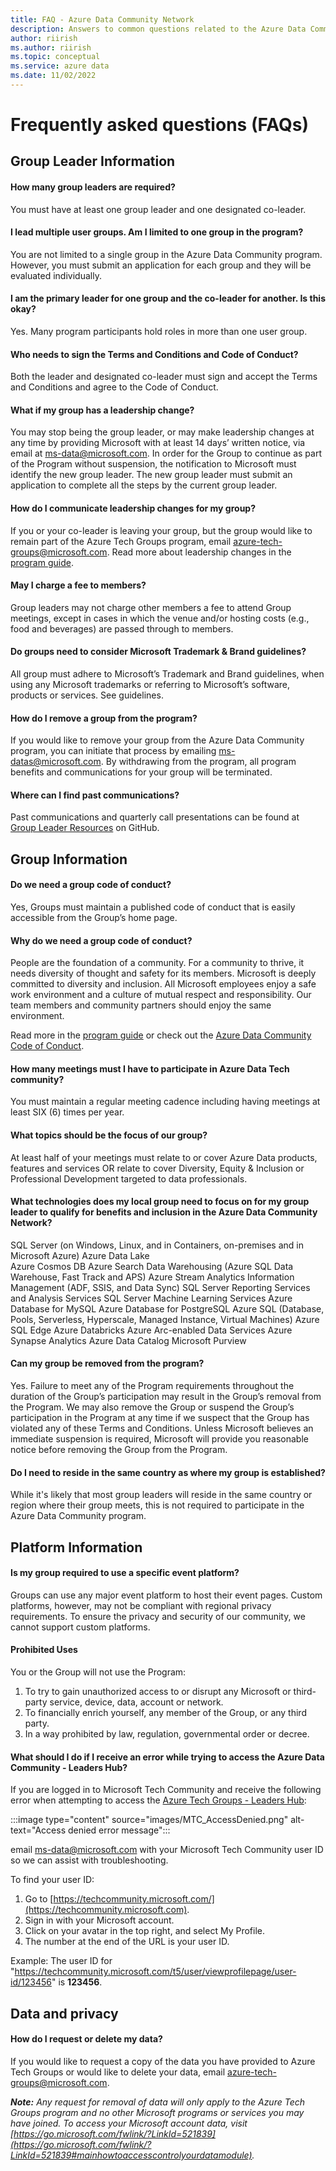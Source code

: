 ```yaml
---
title: FAQ - Azure Data Community Network
description: Answers to common questions related to the Azure Data Community Network program
author: riirish
ms.author: riirish
ms.topic: conceptual
ms.service: azure data
ms.date: 11/02/2022
---
```


# Frequently asked questions (FAQs)

## Group Leader Information

#### How many group leaders are required?  

You must have at least one group leader and one designated co-leader.

#### I lead multiple user groups. Am I limited to one group in the program?

You are not limited to a single group in the Azure Data Community program. However, you must submit an application for each group and they will be evaluated individually.

#### I am the primary leader for one group and the co-leader for another. Is this okay?

Yes. Many program participants hold roles in more than one user group.

#### Who needs to sign the Terms and Conditions and Code of Conduct?

Both the leader and designated co-leader must sign and accept the Terms and Conditions and agree to the Code of Conduct.

#### What if my group has a leadership change?
You may stop being the group leader, or may make leadership changes at any time by providing Microsoft with at least 14 days’ written notice, via email at ms-data@microsoft.com. In order for the Group to continue as part of the Program without suspension, the notification to Microsoft must identify the new group leader.  The new group leader must submit an application to complete all the steps by the current group leader. 

#### How do I communicate leadership changes for my group?

If you or your co-leader is leaving your group, but the group would like to remain part of the Azure Tech Groups program, email azure-tech-groups@microsoft.com.
Read more about leadership changes in the [program guide](program-guide.md#leadership-changes).

#### May I charge a fee to members?

Group leaders may not charge other members a fee to attend Group meetings, except in cases in which the venue and/or hosting costs (e.g., food and beverages) are passed through to members.

#### Do groups need to consider Microsoft Trademark & Brand guidelines?
All group must adhere to Microsoft’s Trademark and Brand guidelines, when using any Microsoft trademarks or referring to Microsoft’s software, products or services.  See guidelines.  

#### How do I remove a group from the program?

If you would like to remove your group from the Azure Data Community program, you can initiate that process by emailing ms-datas@microsoft.com. By withdrawing from the program, all program benefits and communications for your group will be terminated.

#### Where can I find past communications?

Past communications and quarterly call presentations can be found at [Group Leader Resources](https://azuretechcommunity.github.io/GroupLeaderResources/) on GitHub.

## Group Information 

#### Do we need a group code of conduct?

Yes, Groups must maintain a published code of conduct that is easily accessible from the Group’s home page. 

#### Why do we need a group code of conduct?

People are the foundation of a community. For a community to thrive, it needs diversity of thought and safety for its members. Microsoft is deeply committed to diversity and inclusion. All Microsoft employees enjoy a safe work environment and a culture of mutual respect and responsibility. Our team members and community partners should enjoy the same environment.

Read more in the [program guide](program-guide.md#code-of-conduct) or check out the [Azure Data Community Code of Conduct](code-of-conduct.md).

#### How many meetings must I have to participate in Azure Data Tech community?

You must maintain a regular meeting cadence including having meetings at least SIX (6) times per year.

#### What topics should be the focus of our group?

At least half of your meetings must relate to or cover Azure Data products, features and services OR relate to cover Diversity, Equity & Inclusion or Professional Development targeted to data professionals.

#### What technologies does my local group need to focus on for my group leader to qualify for benefits and inclusion in the Azure Data Community Network?

SQL Server (on Windows, Linux, and in Containers, on-premises and in Microsoft Azure)
Azure Data Lake    
Azure Cosmos DB
Azure Search
Data Warehousing (Azure SQL Data Warehouse, Fast Track and APS)
Azure Stream Analytics
Information Management (ADF, SSIS, and Data Sync)
SQL Server Reporting Services and Analysis Services
SQL Server Machine Learning Services
Azure Database for MySQL
Azure Database for PostgreSQL
Azure SQL (Database, Pools, Serverless, Hyperscale, Managed Instance, Virtual Machines)
Azure SQL Edge
Azure Databricks
Azure Arc-enabled Data Services
Azure Synapse Analytics
Azure Data Catalog
Microsoft Purview

#### Can my group be removed from the program?

Yes.  Failure to meet any of the Program requirements throughout the duration of the Group’s participation may result in the Group’s removal from the Program. We may also remove the Group or suspend the Group’s participation in the Program at any time if we suspect that the Group has violated any of these Terms and Conditions. Unless Microsoft believes an immediate suspension is required, Microsoft will provide you reasonable notice before removing the Group from the Program.


#### Do I need to reside in the same country as where my group is established?

While it's likely that most group leaders will reside in the same country or region where their group meets, this is not required to participate in the Azure Data Community program.

## Platform Information

#### Is my group required to use a specific event platform?

Groups can use any major event platform to host their event pages. Custom platforms, however, may not be compliant with regional privacy requirements. To ensure the privacy and security of our community, we cannot support custom platforms.

#### Prohibited Uses
You or the Group will not use the Program:
1.	To try to gain unauthorized access to or disrupt any Microsoft or third-party service, device, data, account or network.
2.	To financially enrich yourself, any member of the Group, or any third party. 
3.	In a way prohibited by law, regulation, governmental order or decree.


#### What should I do if I receive an error while trying to access the Azure Data Community - Leaders Hub?

If you are logged in to Microsoft Tech Community and receive the following error when attempting to access the [Azure Tech Groups - Leaders Hub](https://aka.ms/azure-tech-groups/LeadersHub):

:::image type="content" source="images/MTC_AccessDenied.png" alt-text="Access denied error message":::

email ms-data@microsoft.com with your Microsoft Tech Community user ID so we can assist with troubleshooting.

To find your user ID:

1. Go to [https://techcommunity.microsoft.com/](https://techcommunity.microsoft.com).
2. Sign in with your Microsoft account.
3. Click on your avatar in the top right, and select My Profile.
4. The number at the end of the URL is your user ID.

Example: The user ID for "https://techcommunity.microsoft.com/t5/user/viewprofilepage/user-id/123456" is **123456**.

## Data and privacy

#### How do I request or delete my data?

If you would like to request a copy of the data you have provided to Azure Tech Groups or would like to delete your data, email azure-tech-groups@microsoft.com.

***Note:*** *Any request for removal of data will only apply to the Azure Tech Groups program and no other Microsoft programs or services you may have joined.
To access your Microsoft account data, visit [https://go.microsoft.com/fwlink/?LinkId=521839](https://go.microsoft.com/fwlink/?LinkId=521839#mainhowtoaccesscontrolyourdatamodule).*
